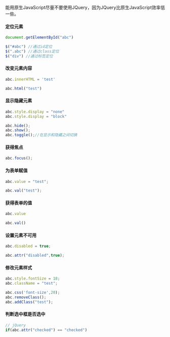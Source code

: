能用原生JavaScript尽量不要使用JQuery，因为JQuery比原生JavaScript效率低一些。

#### 定位元素

```javascript
document.getElementById("abc")
```

```javascript
$("#abc") //通过id定位
$(".abc") //通过class定位
$("div") //通过标签定位
```

#### 改变元素内容

```javascript
abc.innerHTML = 'test'
```

```javascript
abc.html("test")
```

#### 显示隐藏元素

```javascript
abc.style.display = "none"
abc.style.display = "block"
```

```javascript
abc.hide();
abc.show();
abc.toggle();//在显示和隐藏之间切换
```

#### 获得焦点

```javascript
abc.focus();
```

#### 为表单赋值

```javascript
abc.value = "test";
```

```javascript
abc.val("test");
```

#### 获得表单的值

```javascript
abc.value
```

```javascript
abc.val()
```

#### 设置元素不可用

```javascript
abc.disabled = true;
```

```javascript
abc.attr("disabled",true);
```

#### 修改元素样式

```javascript
abc.style.fontSize = 18;
abc.className = "test";
```

```javascript
abc.css('font-size',20);
abc.removeClass();
abc.addClass("test");
```

#### 判断选中框是否选中

```javascript
// jQuery
if(abc.attr("checked") == "checked")
```

